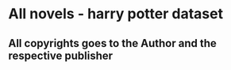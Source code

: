 # All novels - harry potter dataset


## All copyrights goes to the Author and the respective publisher


